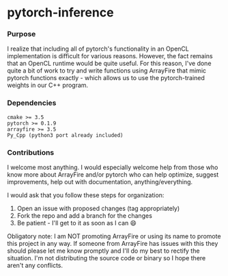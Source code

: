 # pytorch-inference

### Purpose
I realize that including all of pytorch's functionality in an OpenCL implementation
is difficult for various reasons. However, the fact remains that an OpenCL
runtime would be quite useful. For this reason, I've done quite a bit of work
to try and write functions using ArrayFire that mimic pytorch functions exactly - 
which allows us to use the pytorch-trained weights in our C++ program.

### Dependencies 
```
cmake >= 3.5
pytorch >= 0.1.9
arrayfire >= 3.5
Py_Cpp (python3 port already included)
```

### Contributions
I welcome most anything. I would especially welcome help from those who know more about 
ArrayFire and/or pytorch who can help optimize, suggest improvements, help out with 
documentation, anything/everything.

I would ask that you follow these steps for organization:
1. Open an issue with proposed changes (tag appropriately)
2. Fork the repo and add a branch for the changes
3. Be patient - I'll get to it as soon as I can :smile:


Obligatory note: I am NOT promoting ArrayFire or using its name to promote this project 
in any way. If someone from ArrayFire has issues with this they should please let me
know promptly and I'll do my best to rectify the situation. I'm not distributing the source
code or binary so I hope there aren't any conflicts.